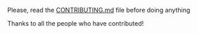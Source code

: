 Please, read the [CONTRIBUTING.md](https://github.com/muonium/translations/blob/master/CONTRIBUTING.md) file before doing anything

Thanks to all the people who have contributed!
